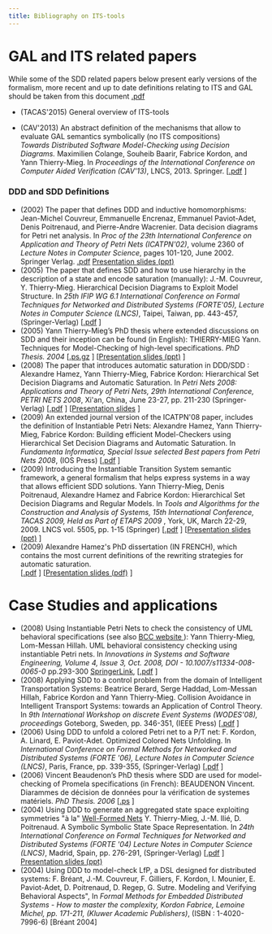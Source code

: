 ```yaml
---
title: Bibliography on ITS-tools
---
```


GAL and ITS related papers
==========================

While some of the SDD related papers below present early versions of the formalism, more recent and up to date
 definitions relating to ITS and GAL should be taken from this document [.pdf](./files/gal.pdf)

* (TACAS'2015) General overview of ITS-tools


* (CAV'2013) An abstract definition of the mechanisms that allow to evaluate GAL semantics symbolically (no ITS compositions)<br/>
 _Towards Distributed Software Model-Checking using Decision Diagrams._ 
 Maximilien Colange, Souheib Baarir, Fabrice Kordon, and Yann Thierry-Mieg.
  In _Proceedings of the International Conference on Computer Aided Verification (CAV'13)_, 
  LNCS, 2013. Springer.
[[.pdf](./files/mlhom.pdf) ]

### DDD and SDD Definitions

* (2002) The paper that defines DDD and inductive homomorphisms: <br/>
  Jean-Michel Couvreur, Emmanuelle Encrenaz, Emmanuel Paviot-Adet, Denis
  Poitrenaud, and Pierre-Andre Wacrenier.
  Data decision diagrams for Petri net analysis.
  In <em>Proc of the 23th International Conference on
  Application and Theory of Petri Nets (ICATPN'02)</em>, volume 2360 of <em>
  Lecture Notes in Computer Science</em>, pages 101-120, June 2002. Springer Verlag. 
  [.pdf](http://www.lip6.fr/ddd-download/icatpn02.pdf) [Presentation slides (ppt)](http://www.lip6.fr/ddd-download/PN2002.zip)
* (2005) The paper that defines SDD and how to use hierarchy in the description of a state and encode saturation (manually): 
J.-M. Couvreur, Y. Thierry-Mieg. Hierarchical Decision Diagrams to Exploit Model Structure. In <em> 25th IFIP WG 6.1 International Conference on Formal Techniques for Networked and Distributed Systems (FORTE'05), Lecture Notes in Computer Science (LNCS)</em>, Taipei, Taiwan, pp. 443-457, (Springer-Verlag)
[[.pdf](http://www.lip6.fr/ddd-download/forte05.pdf) ]
* (2005) Yann Thierry-Mieg’s PhD thesis where extended discussions on SDD and their inception can be found (in English): 
THIERRY-MIEG Yann. Techniques for Model-Checking of high-level specifications. <em>PhD Thesis. 2004</em>
[[.ps.gz](http://www.lip6.fr/ddd-download/theseYTM.ps.gz) ]
[[Presentation slides (ppt)](http://www.lip6.fr/ddd-download/Thesev20.zip) ]
* (2008) The paper that introduces automatic saturation in DDD/SDD : 
Alexandre Hamez, Yann Thierry-Mieg, Fabrice Kordon: Hierarchical Set Decision Diagrams and Automatic Saturation. In <em> Petri Nets 2008: Applications and Theory of Petri Nets, 29th International Conference, PETRI NETS 2008</em>, Xi'an, China, June 23-27, pp. 211-230 (Springer-Verlag) 
[[.pdf](http://www.lip6.fr/ddd-download/atpn08.pdf) ]
[[Presentation slides](http://www.lip6.fr/ddd-download/PN2008.zip) ]
* (2009) An extended journal version of the ICATPN'08 paper, includes the definition of Instantiable Petri Nets: 
Alexandre Hamez, Yann Thierry-Mieg, Fabrice Kordon: Building efficient Model-Checkers using Hierarchical Set Decision Diagrams and Automatic Saturation. 
In <em> Fundamenta Informatica, Special Issue selected Best papers from Petri Nets 2008</em>, (IOS Press)
[[.pdf](http://www.lip6.fr/ddd-download/fi-pn-2008.pdf) ]
* (2009) Introducing the Instantiable Transition System semantic framework, a general formalism that helps express systems in a way that allows efficient SDD solutions.
Yann Thierry-Mieg, Denis Poitrenaud, Alexandre Hamez and Fabrice Kordon: Hierarchical Set Decision Diagrams and Regular Models. 
In <em> Tools and Algorithms for the Construction and Analysis of
               Systems, 15th International Conference, TACAS 2009, Held
               as Part of ETAPS 2009 </em>, York, UK, March 22-29,
               2009. LNCS vol. 5505, pp. 1-15 (Springer)
[[.pdf](http://www.lip6.fr/ddd-download/tacas09.pdf) ]
[[Presentation slides (ppt)](http://www.lip6.fr/ddd-download/TACAS2009.zip) ]
* (2009) Alexandre Hamez's PhD dissertation (IN FRENCH), which contains the most current definitions of the rewriting strategies for automatic saturation.         
[[.pdf](files/manuscrit_ahamez.pdf) ]
[[Presentation slides (pdf)](files/transparents_soutenance_ahamez.pdf) ]

Case Studies and applications
=============================



* (2008) Using Instantiable Petri Nets to check the consistency of UML behavioral specifications (see also [ BCC website ](http://move.lip6.fr/software/BCC/)):
		 Yann Thierry-Mieg, Lom-Messan Hillah. UML behavioral consistency checking using instantiable Petri nets. In <em> Innovations in Systems and Software Engineering, Volume 4, Issue 3, Oct. 2008,
		DOI  - 10.1007/s11334-008-0065-0 </em> pp.293-300 [SpringerLink](http://www.springerlink.com/content/vt3r462270357560), 
[[.pdf](http://www.lip6.fr/ddd-download/bcc08.pdf) ]	
* (2008) Applying SDD to a control problem from the domain of Intelligent Transportation Systems:
            Beatrice Berard, Serge Haddad, Lom-Messan Hillah, Fabrice Kordon and Yann Thierry-Mieg. Collision Avoidance in Intelligent Transport Systems: towards an Application of Control Theory.
		      In <em> 9th International Workshop on discrete Event Systems (WODES'08), proceedings </em>  Goteborg, Sweden, pp. 346-351, (IEEE Press)
[[.pdf](http://www.lip6.fr/ddd-download/wodes08.pdf) ]	
* (2006) Using DDD to unfold a colored Petri net to a P/T net:
F. Kordon, A. Linard, E. Paviot-Adet. Optimized Colored Nets Unfolding. In <em>International Conference on Formal Methods for Networked and Distributed Systems (FORTE '06), Lecture Notes in Computer Science (LNCS)</em>, Paris, France, pp. 339-355, (Springer-Verlag)
[[.pdf](http://www.lip6.fr/ddd-download/forte06.pdf) ]
* (2006) Vincent Beaudenon’s PhD thesis where SDD are used for model-checking of Promela specifications (in French):
BEAUDENON Vincent. Diarammes de décision de données pour la vérification de systemes matériels. <em>PhD Thesis. 2006</em>
[[.ps](http://www.lip6.fr/ddd-download/theseVB.ps.gz) ]
* (2004) Using DDD to generate an aggregated state space exploiting symmetries &quot;à la&quot; <a href=http://www.di.unito.it/~greatspn/index.html>Well-Formed Nets</a> 
Y. Thierry-Mieg, J.-M. Ilié, D. Poitrenaud. A Symbolic Symbolic State Space Representation. In <em> 24th International Conference on Formal Techniques for Networked and Distributed Systems (FORTE '04) Lecture Notes in Computer Science (LNCS)</em>,  Madrid, Spain, pp. 276-291, (Springer-Verlag)
[[.pdf](http://www.lip6.fr/ddd-download/forte04.pdf) ]
[Presentation slides (ppt)](http://www.lip6.fr/ddd-download/FORTE2004.zip)
* (2004) Using DDD to model-check LfP, a DSL designed for distributed systems: 
F. Bréant, J.-M. Couvreur, F. Gilliers, F. Kordon, I. Mounier, E. Paviot-Adet, D. Poitrenaud, D. Regep, G. Sutre. 
Modeling and Verifying Behavioral Aspects", 
In <em>Formal Methods for Embedded Distributed Systems - How to master the complexity, Kordon Fabrice, Lemoine Michel, pp. 171-211, (Kluwer Academic Publishers)</em>, (ISBN : 1-4020-7996-6) [Bréant 2004]
               
